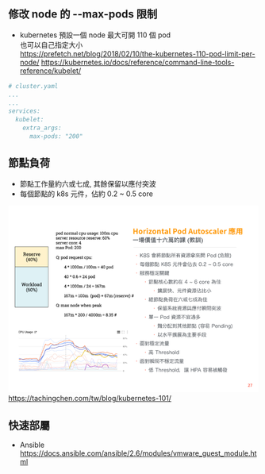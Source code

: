 ## 修改 node 的 --max-pods 限制

- kubernetes 預設一個 node 最大可開 110 個 pod  
也可以自己指定大小  
https://prefetch.net/blog/2018/02/10/the-kubernetes-110-pod-limit-per-node/
https://kubernetes.io/docs/reference/command-line-tools-reference/kubelet/
```yaml
# cluster.yaml
...
...
services:
  kubelet: 
    extra_args: 
      max-pods: "200"
```

## 節點負荷
- 節點工作量約六或七成, 其餘保留以應付突波
- 每個節點的 k8s 元件，佔約 0.2 ~ 0.5 core

![](cluster_setting/1.PNG)
https://tachingchen.com/tw/blog/kubernetes-101/


## 快速部屬
- Ansible
https://docs.ansible.com/ansible/2.6/modules/vmware_guest_module.html
